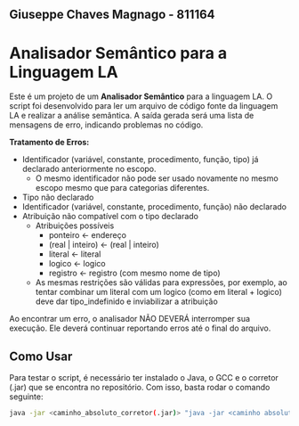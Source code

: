## Giuseppe Chaves Magnago - 811164
# Analisador Semântico para a Linguagem LA
Este é um projeto de um **Analisador Semântico** para a linguagem LA. O script foi desenvolvido para ler um arquivo de código fonte da linguagem LA e realizar a análise semântica. A saída gerada será uma lista de mensagens de erro, indicando problemas no código.  

**Tratamento de Erros:** 
  - Identificador (variável, constante, procedimento, função, tipo) já declarado anteriormente no escopo.
    - O mesmo identificador não pode ser usado novamente no mesmo escopo mesmo que para categorias diferentes.
  - Tipo não declarado
  - Identificador (variável, constante, procedimento, função) não declarado
  - Atribuição não compatível com o tipo declarado
    - Atribuições possíveis
      - ponteiro ← endereço
      - (real | inteiro) ← (real | inteiro)
      - literal ← literal
      - logico ← logico
      - registro ← registro (com mesmo nome de tipo)
    - As mesmas restrições são válidas para expressões, por exemplo, ao tentar combinar um literal com um logico (como em literal + logico) deve dar tipo_indefinido e inviabilizar a atribuição

Ao encontrar um erro, o analisador NÃO DEVERÁ interromper sua execução. Ele deverá continuar reportando erros até o final do arquivo.

## Como Usar
Para testar o script, é necessário ter instalado o Java, o GCC e o corretor (.jar) que se encontra no repositório. Com isso, basta rodar o comando seguinte:

```bash
java -jar <caminho_absoluto_corretor(.jar)> "java -jar <caminho absoluto para o .jar com dependências>" <caminho_absoluto_MinGW> <diretório_temporário_para_as_saídas> <caminho_absoluto_casos_de_teste> "<RA>" "<t3>"
```
